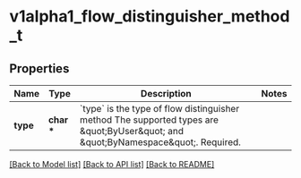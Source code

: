 # v1alpha1_flow_distinguisher_method_t

## Properties
Name | Type | Description | Notes
------------ | ------------- | ------------- | -------------
**type** | **char \*** | &#x60;type&#x60; is the type of flow distinguisher method The supported types are \&quot;ByUser\&quot; and \&quot;ByNamespace\&quot;. Required. | 

[[Back to Model list]](../README.md#documentation-for-models) [[Back to API list]](../README.md#documentation-for-api-endpoints) [[Back to README]](../README.md)


